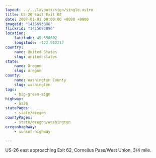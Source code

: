 ```yaml
---
layout: ../../layouts/sign/single.astro
title: US-26 East Exit 62
date: 2007-01-01 00:00:00 +0000 +0000
imageid: "1415693896"
flickrid: "1415693896"
location:
    latitude: 45.558602
    longitude: -122.912217
country:
    name: United States
    slug: united-states
state:
    name: Oregon
    slug: oregon
county:
    name: Washington County
    slug: washington
tags:
    - big-green-sign
highway:
    - us26
statePages:
    - state/oregon
countyPages:
    - state/oregon/washington
oregonhighway:
    - sunset-highway

---
```

US-26 east approaching Exit 62, Corneilus Pass/West Union, 3/4 mile.